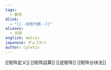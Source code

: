 ```yaml
---
tags: 
  - 数学
dlink:
  - "[[--线性代数--]]"
aliases:
  - 方阵
english: matrix
japanese: ぎょうれつ
author: Cyletix
---
```

[[矩阵定义]]
[[矩阵运算]]
[[逆矩阵]]
[[矩阵分块法]]
